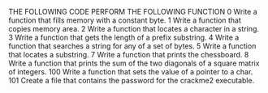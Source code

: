 THE FOLLOWING CODE PERFORM THE FOLLOWING FUNCTION
0 Write a function that fills memory with a constant byte.
1 Write a function that copies memory area.
2 Write a function that locates a character in a string.
3 Write a function that gets the length of a prefix substring.
4 Write a function that searches a string for any of a set of bytes.
5 Write a function that locates a substring.
7 Write a function that prints the chessboard.
8 Write a function that prints the sum of the two diagonals of a square matrix of integers.
100 Write a function that sets the value of a pointer to a char.
101 Create a file that contains the password for the crackme2 executable.
